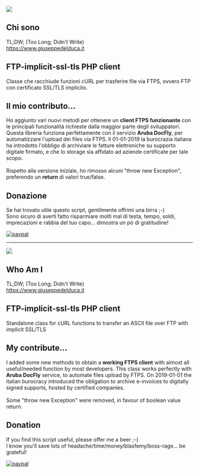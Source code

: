 <img src="https://dd-cdn.multiscreensite.com/flags/flags_iso/32/it.png" />

## Chi sono
TL;DW; (Too Long; Didn't Write)<br />
<a href="https://www.giuseppedelduca.it">https://www.giuseppedelduca.it</a>

## FTP-implicit-ssl-tls PHP client
Classe che racchiude funzioni cURL per trasferire file via FTPS, ovvero FTP con certificato SSL/TLS implicito.<br />

## Il mio contributo...
Ho aggiunto vari nuovi metodi per ottenere un **client FTPS funzionante** con le principali funzionalità richieste dalla maggior parte degli sviluppatori. Questa libreria funziona perfettamente con il servizio **Aruba DocFly**, per automatizzare l'upload dei files via FTPS. Il 01-01-2019 la burocrazia italiana ha introdotto l'obbligo di archiviare le fatture elettroniche su supporto digitale firmato, e che lo storage sia affidato ad aziende certificate per tale scopo.<br /><br />
Rispetto alla versione iniziale, ho rimosso alcuni "throw new Exception", preferendo un **return** di valori true/false.<br />

## Donazione
Se hai trovato utile questo script, gentilmente offrimi una birra ;-)<br />
Sono sicuro di averti fatto risparmiare molti mal di testa, tempo, soldi, imprecazioni e rabbia del tuo capo... dimostra un pò di gratitudine!

[![paypal](https://www.paypalobjects.com/en_US/i/btn/btn_donateCC_LG.gif)](https://www.paypal.com/cgi-bin/webscr?cmd=_s-xclick&hosted_button_id=FVWMLXE4KCFSE&source=url)


--------------------------

<img src="https://dd-cdn.multiscreensite.com/flags/flags_iso/32/gb.png" />

## Who Am I
TL;DW; (Too Long; Didn't Write)<br />
<a href="https://www.giuseppedelduca.it">https://www.giuseppedelduca.it</a>

## FTP-implicit-ssl-tls PHP client
Standalone class for cURL functions to transfer an ASCII file over FTP with implicit SSL/TLS<br />

## My contribute...
I added some new methods to obtain a **working FTPS client** with almost all useful/needed function by most developers. This class works perfectly with **Aruba DocFly** service, to automate files upload by FTPS. On 2019-01-01 the italian burocracy introduced the obligation to archive e-invoices to digitally signed supports, hosted by certified companies.<br /><br />
Some "throw new Exception" were removed, in favour of boolean value return.<br />

## Donation
If you find this script useful, please offer me a beer ;-)<br />
I know you'll save lots of headache/time/money/blasfemy/boss-rage... be grateful!

[![paypal](https://www.paypalobjects.com/en_US/i/btn/btn_donateCC_LG.gif)](https://www.paypal.com/cgi-bin/webscr?cmd=_s-xclick&hosted_button_id=FVWMLXE4KCFSE&source=url)
